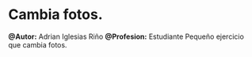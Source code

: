 # Cambia fotos.
**@Autor:** Adrian Iglesias Riño
**@Profesion:** Estudiante
Pequeño ejercicio que cambia fotos.